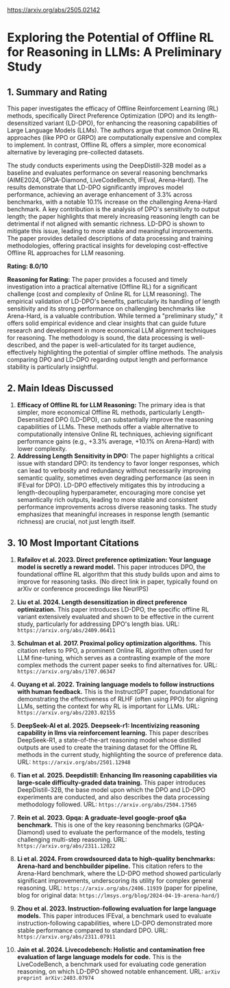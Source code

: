 https://arxiv.org/abs/2505.02142

# Exploring the Potential of Offline RL for Reasoning in LLMs: A Preliminary Study

## 1. Summary and Rating

This paper investigates the efficacy of Offline Reinforcement Learning (RL) methods, specifically Direct Preference Optimization (DPO) and its length-desensitized variant (LD-DPO), for enhancing the reasoning capabilities of Large Language Models (LLMs). The authors argue that common Online RL approaches (like PPO or GRPO) are computationally expensive and complex to implement. In contrast, Offline RL offers a simpler, more economical alternative by leveraging pre-collected datasets.

The study conducts experiments using the DeepDistill-32B model as a baseline and evaluates performance on several reasoning benchmarks (AIME2024, GPQA-Diamond, LiveCodeBench, IFEval, Arena-Hard). The results demonstrate that LD-DPO significantly improves model performance, achieving an average enhancement of 3.3% across benchmarks, with a notable 10.1% increase on the challenging Arena-Hard benchmark. A key contribution is the analysis of DPO's sensitivity to output length; the paper highlights that merely increasing reasoning length can be detrimental if not aligned with semantic richness. LD-DPO is shown to mitigate this issue, leading to more stable and meaningful improvements. The paper provides detailed descriptions of data processing and training methodologies, offering practical insights for developing cost-effective Offline RL approaches for LLM reasoning.

**Rating: 8.0/10**

**Reasoning for Rating:**
The paper provides a focused and timely investigation into a practical alternative (Offline RL) for a significant challenge (cost and complexity of Online RL for LLM reasoning). The empirical validation of LD-DPO's benefits, particularly its handling of length sensitivity and its strong performance on challenging benchmarks like Arena-Hard, is a valuable contribution. While termed a "preliminary study," it offers solid empirical evidence and clear insights that can guide future research and development in more economical LLM alignment techniques for reasoning. The methodology is sound, the data processing is well-described, and the paper is well-articulated for its target audience, effectively highlighting the potential of simpler offline methods. The analysis comparing DPO and LD-DPO regarding output length and performance stability is particularly insightful.

## 2. Main Ideas Discussed

1.  **Efficacy of Offline RL for LLM Reasoning:** The primary idea is that simpler, more economical Offline RL methods, particularly Length-Desensitized DPO (LD-DPO), can substantially improve the reasoning capabilities of LLMs. These methods offer a viable alternative to computationally intensive Online RL techniques, achieving significant performance gains (e.g., +3.3% average, +10.1% on Arena-Hard) with lower complexity.
2.  **Addressing Length Sensitivity in DPO:** The paper highlights a critical issue with standard DPO: its tendency to favor longer responses, which can lead to verbosity and redundancy without necessarily improving semantic quality, sometimes even degrading performance (as seen in IFEval for DPO). LD-DPO effectively mitigates this by introducing a length-decoupling hyperparameter, encouraging more concise yet semantically rich outputs, leading to more stable and consistent performance improvements across diverse reasoning tasks. The study emphasizes that meaningful increases in response length (semantic richness) are crucial, not just length itself.

## 3. 10 Most Important Citations

1.  **Rafailov et al. 2023. Direct preference optimization: Your language model is secretly a reward model.**
    This paper introduces DPO, the foundational offline RL algorithm that this study builds upon and aims to improve for reasoning tasks.
    (No direct link in paper, typically found on arXiv or conference proceedings like NeurIPS)

2.  **Liu et al. 2024. Length desensitization in direct preference optimization.**
    This paper introduces LD-DPO, the specific offline RL variant extensively evaluated and shown to be effective in the current study, particularly for addressing DPO's length bias.
    URL: `https://arxiv.org/abs/2409.06411`

3.  **Schulman et al. 2017. Proximal policy optimization algorithms.**
    This citation refers to PPO, a prominent Online RL algorithm often used for LLM fine-tuning, which serves as a contrasting example of the more complex methods the current paper seeks to find alternatives for.
    URL: `https://arxiv.org/abs/1707.06347`

4.  **Ouyang et al. 2022. Training language models to follow instructions with human feedback.**
    This is the InstructGPT paper, foundational for demonstrating the effectiveness of RLHF (often using PPO) for aligning LLMs, setting the context for why RL is important for LLMs.
    URL: `https://arxiv.org/abs/2203.02155`

5.  **DeepSeek-AI et al. 2025. Deepseek-r1: Incentivizing reasoning capability in llms via reinforcement learning.**
    This paper describes DeepSeek-R1, a state-of-the-art reasoning model whose distilled outputs are used to create the training dataset for the Offline RL methods in the current study, highlighting the source of preference data.
    URL: `https://arxiv.org/abs/2501.12948`

6.  **Tian et al. 2025. Deepdistill: Enhancing llm reasoning capabilities via large-scale difficulty-graded data training.**
    This paper introduces DeepDistill-32B, the base model upon which the DPO and LD-DPO experiments are conducted, and also describes the data processing methodology followed.
    URL: `https://arxiv.org/abs/2504.17565`

7.  **Rein et al. 2023. Gpqa: A graduate-level google-proof q&a benchmark.**
    This is one of the key reasoning benchmarks (GPQA-Diamond) used to evaluate the performance of the models, testing challenging multi-step reasoning.
    URL: `https://arxiv.org/abs/2311.12022`

8.  **Li et al. 2024. From crowdsourced data to high-quality benchmarks: Arena-hard and benchbuilder pipeline.**
    This citation refers to the Arena-Hard benchmark, where the LD-DPO method showed particularly significant improvements, underscoring its utility for complex general reasoning.
    URL: `https://arxiv.org/abs/2406.11939` (paper for pipeline, blog for original data: `https://lmsys.org/blog/2024-04-19-arena-hard/`)

9.  **Zhou et al. 2023. Instruction-following evaluation for large language models.**
    This paper introduces IFEval, a benchmark used to evaluate instruction-following capabilities, where LD-DPO demonstrated more stable performance compared to standard DPO.
    URL: `https://arxiv.org/abs/2311.07911`

10. **Jain et al. 2024. Livecodebench: Holistic and contamination free evaluation of large language models for code.**
    This is the LiveCodeBench, a benchmark used for evaluating code generation reasoning, on which LD-DPO showed notable enhancement.
    URL: `arXiv preprint arXiv:2403.07974`
